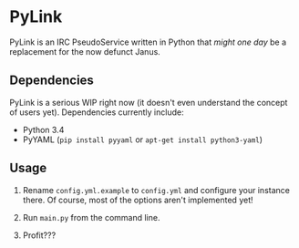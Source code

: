 # PyLink

PyLink is an IRC PseudoService written in Python that *might one day* be a replacement for the now defunct Janus.

## Dependencies

PyLink is a serious WIP right now (it doesn't even understand the concept of users yet). Dependencies currently include:

* Python 3.4
* PyYAML (`pip install pyyaml` or `apt-get install python3-yaml`)

## Usage

1) Rename `config.yml.example` to `config.yml` and configure your instance there. Of course, most of the options aren't implemented yet!

2) Run `main.py` from the command line.

3) Profit???
